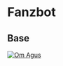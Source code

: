 # Fanzbot

## **Base**

[![Om Agus](https://github.com/AgusXzz.png?size=100)](https://github.com/AgusXzz/ESEMPE-MD) 